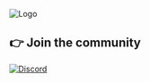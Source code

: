 
![Logo](https://i.ibb.co/395qcnC8/68747470733a2f2f692e696d6775722e636f6d2f474846536843762e706e67-1.png)



## 👉 Join the community
[![Discord](https://img.shields.io/badge/Discord-%237289DA.svg?style=for-the-badge&logo=discord&logoColor=white)](https://discord.gg/Sh22SrbwAR)
